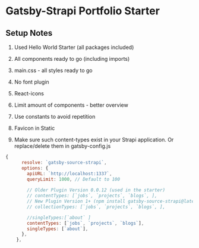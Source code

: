# Gatsby-Strapi Portfolio Starter

## Setup Notes

1. Used Hello World Starter (all packages included)

2. All components ready to go (including imports)

3. main.css - all styles ready to go
4. No font plugin

5. React-icons

6. Limit amount of components - better overview

7. Use constants to avoid repetition
8. Favicon in Static

9. Make sure such content-types exist 
in your Strapi application. Or replace/delete them in gatsby-config.js

```javascript
{
      resolve: `gatsby-source-strapi`,
      options: {
        apiURL: `http://localhost:1337`,
        queryLimit: 1000, // Default to 100
        
        // Older Plugin Version 0.0.12 (used in the starter)
        // contentTypes: [`jobs`, `projects`, `blogs`, ],
        // New Plugin Version 1+ (npm install gatsby-source-strapi@latest)
        // collectionTypes: [`jobs`, `projects`, `blogs`, ],

        //singleTypes:[`about` ]
        contentTypes: [`jobs`, `projects`, `blogs`],
        singleTypes: [`about`],
      },
    },
```

